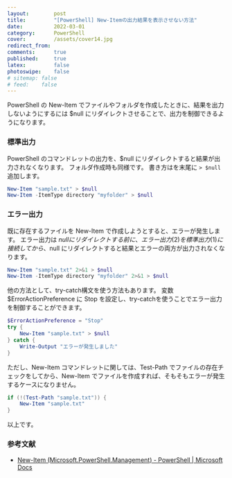 ```yaml
---
layout:        post
title:         "[PowerShell] New-Itemの出力結果を表示させない方法"
date:          2022-03-01
category:      PowerShell
cover:         /assets/cover14.jpg
redirect_from:
comments:      true
published:     true
latex:         false
photoswipe:    false
# sitemap: false
# feed:    false
---
```


PowerShell の New-Item でファイルやフォルダを作成したときに、結果を出力しないようにするには $null にリダイレクトさせることで、出力を制御できるようになります。

### 標準出力

PowerShell のコマンドレットの出力を、$null にリダイレクトすると結果が出力されなくなります。
フォルダ作成時も同様です。
書き方はを末尾に `> $null` 追加します。
```powershell
New-Item "sample.txt" > $null
New-Item -ItemType directory "myfolder" > $null
```

### エラー出力

既に存在するファイルを New-Item で作成しようとすると、エラーが発生します。
エラー出力は $null にリダイレクトする前に、エラー出力 (2) を標準出力 (1) に接続してから、$null にリダイレクトすると結果とエラーの両方が出力されなくなります。
```powershell
New-Item "sample.txt" 2>&1 > $null
New-Item -ItemType directory "myfolder" 2>&1 > $null
```

他の方法として、try-catch構文を使う方法もあります。
変数 $ErrorActionPreference に Stop を設定し、try-catchを使うことでエラー出力を制御することができます。
```powershell
$ErrorActionPreference = "Stop"
try {
    New-Item "sample.txt" > $null
} catch {
    Write-Output "エラーが発生しました"
}
```

ただし、New-Item コマンドレットに関しては、Test-Path でファイルの存在チェックをしてから、New-Item でファイルを作成すれば、そもそもエラーが発生するケースになりません。
```powershell
if (!(Test-Path "sample.txt")) {
    New-Item "sample.txt"
}
```

以上です。

### 参考文献
- [New-Item (Microsoft.PowerShell.Management) - PowerShell \| Microsoft Docs](https://docs.microsoft.com/ja-jp/powershell/module/microsoft.powershell.management/new-item)
